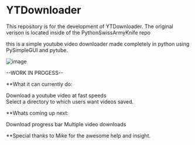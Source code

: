 # YTDownloader

This repository is for the development of YTDownloader.
The original verison is located inside of the PythonSwissArmyKnife repo

this is a simple youtube video downloader made completely in python using PySimpleGUI and pytube. 

![image](https://user-images.githubusercontent.com/52459675/99863247-3ecc3f00-2b6b-11eb-99f2-263abf9fe15e.png)

--WORK IN PROGESS--

**What it can currently do:

  Download a youtube video at fast speeds  
  Select a directory to which users want videos saved.
  
**Whats coming up next:

  Download progress bar
  Multiple video downloads 
  
 
 
  **Special thanks to Mike for the awesome help and insight.
